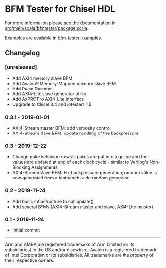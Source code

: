 # BFM Tester for Chisel HDL

For more information please see the documentation in
[src/main/scala/bfmtester/package.scala](src/main/scala/bfmtester/package.scala).

Examples are available in [bfm-tester-examples](https://github.com/j-marjanovic/chisel-bfm-tester-examples).

## Changelog

### [unreleased]

- Add AXI4 memory slave BFM
- Add Avalon® Memory-Mapped memory slave BFM
- Add Pulse Detector
- Add AXI4-Lite slave generator utility
- Add AxPROT to AXI4-Lite interface
- Upgrade to Chisel 3.4 and iotesters 1.5

### 0.3.1 - 2019-01-01

- AXI4-Stream master BFM: add verbosity control
- AXI4-Stream slave BFM: update handling of the backpressure

### 0.3 - 2019-12-22

- Change poke behavior: now all pokes are put into a queue and the values
  are updated at end of each clock cycle - similar to Verilog's Non-Blocking
  Assignments
- AXI4-Stream slave BFM: Fix backpressure generation; random value is now
  generated from a testbench-wide random generator

### 0.2 - 2019-11-24

- Add basic infrastructure to call update()
- Add several BFMs (AXI4-Stream master and slave, AXI4-Lite master)

### 0.1 - 2019-11-24

- Initial commit

---

Arm and AMBA are registered trademarks of Arm Limited (or its subsidiaries) in
the US and/or elsewhere. Avalon is a registered trademark of Intel Corporation
or its subsidiaries. All trademarks are the property of their respective owners.
